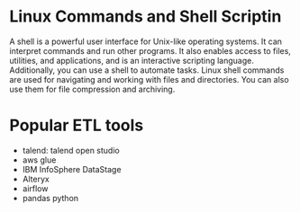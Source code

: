 # Linux Commands and Shell Scriptin
A shell is a powerful user interface for Unix-like operating systems. It can interpret commands and run other programs. It also enables access to files, utilities, and applications, and is an interactive scripting language. Additionally, you can use a shell to automate tasks. Linux shell commands are used for navigating and working with files and directories. You can also use them for file compression and archiving. 

# Popular ETL tools
- talend: talend open studio
- aws glue
- IBM InfoSphere DataStage
- Alteryx
- airflow
- pandas python

